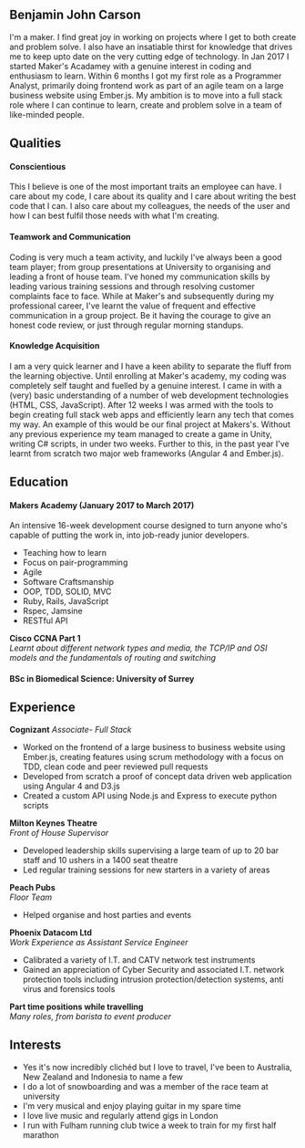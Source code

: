 ## Benjamin John Carson

I'm a maker. I find great joy in working on projects where I get to both create and problem solve. I also have an insatiable thirst for knowledge that drives me to keep upto date on the very cutting edge of technology.
In Jan 2017 I started Maker's Acadamey with a genuine interest in coding and enthusiasm to learn. Within 6 months I got my first role as a Programmer Analyst, primarily doing frontend work as part of an agile team on a large business website using Ember.js.
My ambition is to move into a full stack role where I can continue to learn, create and problem solve in a team of like-minded people.

## Qualities

#### Conscientious

This I believe is one of the most important traits an employee can have. I care about my code, I care about its quality and I care about writing the best code that I can. I also care about my colleagues, the needs of the user and how I can best fulfil those needs with what I'm creating.

#### Teamwork and Communication

Coding is very much a team activity, and luckily I've always been a good team player; from group presentations at University to organising and leading a front of house team. I've honed my communication skills by leading various training sessions and through resolving customer complaints face to face. While at Maker's and subsequently during my professional career, I've learnt the value of frequent and effective communication in a group project. Be it having the courage to give an honest code review, or just through regular morning standups.

#### Knowledge Acquisition

I am a very quick learner and I have a keen ability to separate the fluff from the learning objective. Until enrolling at Maker's academy, my coding was completely self taught and fuelled by a genuine interest. I came in with a (very) basic understanding of a number of web development technologies (HTML, CSS, JavaScript). After 12 weeks I was armed with the tools to begin creating full stack web apps and efficiently learn any tech that comes my way. An example of this would be our final project at Makers's. Without any previous experience my team managed to create a game in Unity, writing C# scripts, in under two weeks. Further to this, in the past year I've learnt from scratch two major web frameworks (Angular 4 and Ember.js). 

## Education

#### Makers Academy (January 2017 to March 2017)

An intensive 16-week development course designed to turn anyone who's capable of putting the work in, into job-ready junior developers.
- Teaching how to learn
- Focus on pair-programming
- Agile
- Software Craftsmanship
- OOP, TDD, SOLID, MVC
- Ruby, Rails, JavaScript
- Rspec, Jamsine
- RESTful API


**Cisco CCNA Part 1**  
*Learnt about different network types and media, the TCP/IP and OSI models and the fundamentals of routing and switching*


#### BSc in Biomedical Science: University of Surrey

## Experience

**Cognizant**
*Associate- Full Stack*
- Worked on the frontend of a large business to business website using Ember.js, creating features using scrum methodology with a focus on TDD, clean code and peer reviewed pull requests
- Developed from scratch a proof of concept data driven web application using Angular 4 and D3.js
- Created a custom API using Node.js and Express to execute python scripts

**Milton Keynes Theatre**  
*Front of House Supervisor*
- Developed leadership skills supervising a large team of up to 20 bar staff and 10 ushers in a 1400 seat theatre
- Led regular training sessions for new starters in a variety of areas

**Peach Pubs**  
*Floor Team*
- Helped organise and host parties and events

**Phoenix Datacom Ltd**  
*Work Experience as Assistant Service Engineer*
- Calibrated a variety of I.T. and CATV network test instruments
- Gained an appreciation of Cyber Security and associated I.T. network protection tools including intrusion protection/detection systems, anti virus and forensics tools

**Part time positions while travelling**  
*Many roles, from barista to event producer*

## Interests

- Yes it's now incredibly clichéd but I love to travel, I've been to Australia, New Zealand and Indonesia to name a few
- I do a lot of snowboarding and was a member of the race team at university
- I'm very musical and enjoy playing guitar in my spare time
- I love live music and regularly attend gigs in London
- I run with Fulham running club twice a week to train for my first half marathon
